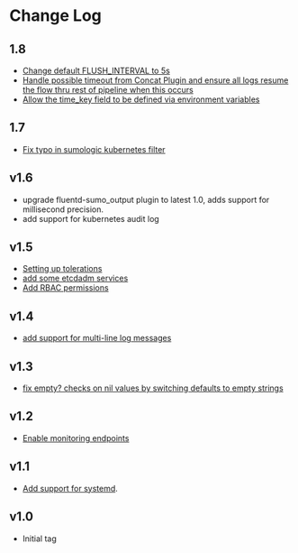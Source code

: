 # Change Log

## 1.8
- [Change default FLUSH_INTERVAL to 5s](https://github.com/SumoLogic/fluentd-kubernetes-sumologic/commit/7b100306d6c84335ee0d4ec6724a3218e8028893)
- [Handle possible timeout from Concat Plugin and ensure all logs resume the flow thru rest of pipeline when this occurs](https://github.com/SumoLogic/fluentd-kubernetes-sumologic/commit/7b100306d6c84335ee0d4ec6724a3218e8028893)
- [Allow the time_key field to be defined via environment variables](https://github.com/SumoLogic/fluentd-kubernetes-sumologic/pull/53)

## 1.7
- [Fix typo in sumologic kubernetes filter](https://github.com/SumoLogic/fluentd-kubernetes-sumologic/pull/51)

## v1.6
 - upgrade fluentd-sumo_output plugin to latest 1.0, adds support for millisecond precision.
 - add support for kubernetes audit log

## v1.5

- [Setting up tolerations](https://github.com/SumoLogic/fluentd-kubernetes-sumologic/pull/43)
- [add some etcdadm services](https://github.com/SumoLogic/fluentd-kubernetes-sumologic/pull/41)
- [Add RBAC permissions ](https://github.com/SumoLogic/fluentd-kubernetes-sumologic/pull/40)

## v1.4

- [add support for multi-line log messages ](https://github.com/SumoLogic/fluentd-kubernetes-sumologic/pull/33)

## v1.3

- [fix empty? checks on nil values by switching defaults to empty strings](https://github.com/SumoLogic/fluentd-kubernetes-sumologic/pull/32)

## v1.2

- [Enable monitoring endpoints](https://github.com/SumoLogic/fluentd-kubernetes-sumologic/pull/28)

## v1.1

- [Add support for systemd](https://github.com/SumoLogic/fluentd-kubernetes-sumologic/pull/21).

## v1.0

- Initial tag